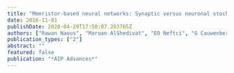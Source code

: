 ```yaml
---
title: "Memristor-based neural networks: Synaptic versus neuronal stochasticity"
date: 2016-11-01
publishDate: 2020-04-29T17:50:07.283765Z
authors: ["Rawan Naous", "Maruan AlShedivat", "EO Neftci", "G Cauwenberghs", "KN Salama"]
publication_types: ["2"]
abstract: ""
featured: false
publication: "*AIP Advances*"
---
```


